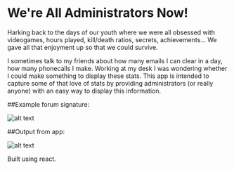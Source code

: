 # We're All Administrators Now!

Harking back to the days of our youth where we were all obsessed with videogames, hours played, kill/death ratios, secrets, achievements...
We gave all that enjoyment up so that we could survive.

I sometimes talk to my friends about how many emails I can clear in a day, how many phonecalls I make. Working at my desk I was wondering whether I could make something to display these stats. This app is intended to capture some of that love of stats by providing administrators (or really anyone) with an easy way to display this information.

##Example forum signature:

![alt text](http://mhkek.com/wp-content/uploads/2017/04/Forum_Signature_8.jpg "Example forum signatures for CounterStrike")

##Output from app:

![alt text](https://github.com/shtekhler/WereAllAdministratorsNow/blob/master/Screen%20Shot%202017-09-24%20at%2001.41.09.png "Example from app")

Built using react.
